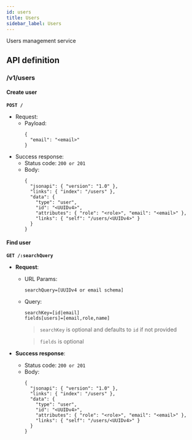 ```yaml
---
id: users
title: Users
sidebar_label: Users
---
```

Users management service

## API definition
### /v1/users
#### Create user
**`POST /`**
* Request:
  * Payload:
    ```
    {
      "email": "<email>"
    }
    ```
* Success response:
  * Status code: `200 or 201`
  * Body:
    ```
    {
      "jsonapi": { "version": "1.0" },
      "links": { "index": "/users" },
      "data": {
        "type": "user",
        "id": "<UUIDv4>",
        "attributes": { "role": "<role>", "email": "<email>" },
        "links": { "self": "/users/<UUIDv4>" }
      }
    }
    ```

#### Find user 
**`GET /:searchQuery`**
* **Request**:
  * URL Params:
    ```
    searchQuery=[UUIDv4 or email schema]
    ```
  * Query:
    ```
    searchKey=[id|email]
    fields[users]=[email,role,name]
    ```
    > `searchKey` is optional and defaults to `id` if not provided

    > `fields` is optional

* **Success response**:
  * Status code: `200 or 201`
  * Body:
    ```
    {
      "jsonapi": { "version": "1.0" },
      "links": { "index": "/users" },
      "data": {
        "type": "user",
        "id": "<UUIDv4>",
        "attributes": { "role": "<role>", "email": "<email>" },
        "links": { "self": "/users/<UUIDv4>" }
      }
    }
    ```
